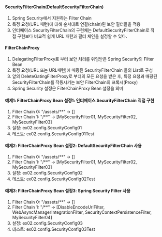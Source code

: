 #### SecurityFilterChain(DefaultSecurityFilterChain)

1. Spring Security에서 지원하는 Filter Chain
2. 특정 요청(URL 패턴)에 대해 순서대로 연결(chain)된 보안 필터들을 적용
3. 인터페이스 SecurityFilterChain의 구현체는 DefaultSecurityFilterChain로 직접 구현보다 비교적 쉽게 URL 패턴과 필터 체인을 설정할 수 있다.



#### FilterChainProxy

1. DelegatingFilterProxy로 부터 보안 처리를 위임받은 Spring Security의 Filter Bean
2. 특정 요청(URL 또는 URL패턴)에 매핑된 SecurityFilterChain 들의 List로 구성
3. 앞의 DeleteGatingFilterProxy로 부터의 모든 요청을 받은 후, 특정 요청과 매핑된 SecurityFilterChain를 작동시키는 보안 FilterChain의 프록시(Proxy)
4. Spring Security 설정은 FilterChainProxy Bean 설정을 의미 



#### 예제1: FilterChainProxy Bean 설정1: 인터페이스 SecurityFilterChain 직접 구현

1. Filter Chain 0: "/assets/**" -> []
2. Filter Chain 1: "/**"        -> [MySecurityFilter01, MySecurityFilter02, MySecurityFilter03] 
3. 설정: ex02.config.SecurityConfig01
4. 테스트: ex02.config.SecurityConfig01Test




#### 예제2: FilterChainProxy Bean 설정2: DefaultSecurityFilterChain 사용

1. Filter Chain 0: "/assets/**" -> []
2. Filter Chain 1: "/**"        -> [MySecurityFilter01, MySecurityFilter02, MySecurityFilter03]
3. 설정: ex02.config.SecurityConfig02
4. 테스트: ex02.config.SecurityConfig02Test



#### 예제3: FilterChainProxy Bean 설정3: Spring Security Filter 사용

1. Filter Chain 0: "/assets/**" -> []
2. Filter Chain 1: "/**"        -> [DisableEncodeUrlFilter, WebAsyncManagerIntegrationFilter, SecurityContextPersistenceFilter, MySecurityFilter04]
3. 설정: ex02.config.SecurityConfig03
4. 테스트: ex02.config.SecurityConfig03Test